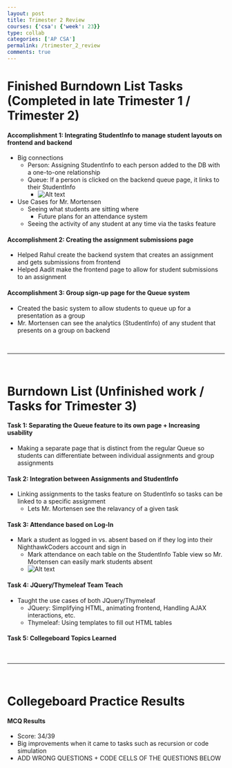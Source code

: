 ```yaml
---
layout: post
title: Trimester 2 Review
courses: {'csa': {'week': 23}}
type: collab
categories: ['AP CSA']
permalink: /trimester_2_review
comments: true
---
```


# Finished Burndown List Tasks (Completed in late Trimester 1 / Trimester 2)

#### Accomplishment 1: Integrating StudentInfo to manage student layouts on frontend and backend
  - Big connections 
    - Person: Assigning StudentInfo to each person added to the DB with a one-to-one relationship
    - Queue: If a person is clicked on the backend queue page, it links to their StudentInfo
      - ![Alt text](/akhil_2025/images/queue.png)
  - Use Cases for Mr. Mortensen
    - Seeing what students are sitting where
      - Future plans for an attendance system
    - Seeing the activity of any student at any time via the tasks feature

#### Accomplishment 2: Creating the assignment submissions page
  - Helped Rahul create the backend system that creates an assignment and gets submissions from frontend
  - Helped Aadit make the frontend page to allow for student submissions to an assignment

#### Accomplishment 3: Group sign-up page for the Queue system
  - Created the basic system to allow students to queue up for a presentation as a group
  - Mr. Mortensen can see the analytics (StudentInfo) of any student that presents on a group on backend

&nbsp;
&nbsp;
&nbsp;

---

&nbsp;
&nbsp;
&nbsp;
# Burndown List (Unfinished work / Tasks for Trimester 3)

#### Task 1: Separating the Queue feature to its own page + Increasing usability
  - Making a separate page that is distinct from the regular Queue so students can differentiate between individual assignments and group assignments

#### Task 2: Integration between Assignments and StudentInfo
  - Linking assignments to the tasks feature on StudentInfo so tasks can be linked to a specific assignment
    - Lets Mr. Mortensen see the relavancy of a given task

#### Task 3: Attendance based on Log-In
  - Mark a student as logged in vs. absent based on if they log into their NighthawkCoders account and sign in
    - Mark attendance on each table on the StudentInfo Table view so Mr. Mortensen can easily mark students absent
    - ![Alt text](/akhil_2025/images/attendance.png)

#### Task 4: JQuery/Thymeleaf Team Teach
  - Taught the use cases of both JQuery/Thymeleaf
    - JQuery: Simplifying HTML, animating frontend, Handling AJAX interactions, etc.
    - Thymeleaf: Using templates to fill out HTML tables

#### Task 5: Collegeboard Topics Learned

&nbsp;
&nbsp;
&nbsp;



---
&nbsp;
&nbsp;
&nbsp;

# Collegeboard Practice Results

#### MCQ Results
  - Score: 34/39
  - Big improvements when it came to tasks such as recursion or code simulation
  - ADD WRONG QUESTIONS + CODE CELLS OF THE QUESTIONS BELOW
